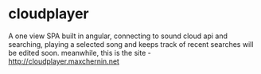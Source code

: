 # cloudplayer
A one view SPA built in angular, connecting to sound cloud api and searching, playing a selected song and keeps track of recent searches
will be edited soon.
meanwhile, this is the site - http://cloudplayer.maxchernin.net
